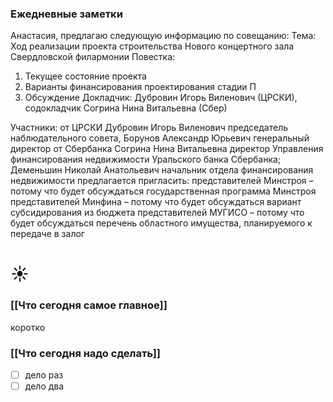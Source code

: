 ### Ежедневные заметки
Анастасия, предлагаю следующую информацию по совещанию:
Тема: Ход реализации проекта строительства Нового концертного зала Свердловской филармонии
Повестка:
1) Текущее состояние проекта
2) Варианты финансирования проектирования стадии П
3) Обсуждение
Докладчик: Дубровин Игорь Виленович (ЦРСКИ), содокладчик Согрина Нина Витальевна (Сбер)

Участники:
от ЦРСКИ Дубровин Игорь Виленович председатель наблюдательного совета, Борунов Александр Юрьевич генеральный директор
от Сбербанка Согрина Нина Витальевна директор Управления финансирования недвижимости Уральского банка Сбербанка; Деменьшин Николай Анатольевич начальник отдела финансирования недвижимости
предлагается пригласить:
представителей Минстроя – потому что будет обсуждаться государственная программа Минстроя
представителей Минфина – потому что будет обсуждаться вариант субсидирования из бюджета
представителей МУГИСО – потому что будет обсуждаться перечень областного имущества, планируемого к передаче в залог
# ☀️
### [[Что сегодня самое главное]]
коротко

### [[Что сегодня надо сделать]]
- [ ] дело раз
- [ ] дело два
